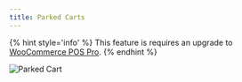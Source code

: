```yaml
---
title: Parked Carts
---
```


{% hint style='info' %}
This feature is requires an upgrade to [WooCommerce POS Pro](http://wcpos.com/pro).
{% endhint %}

![Parked Cart](https://wcpos.com/wp-content/uploads/2015/06/cart.gif)